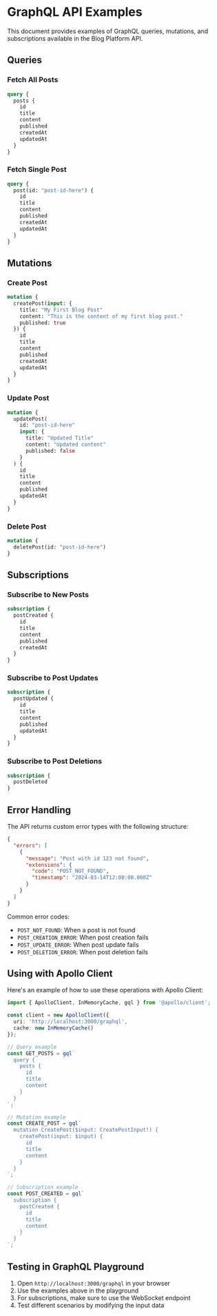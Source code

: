 # GraphQL API Examples

This document provides examples of GraphQL queries, mutations, and subscriptions available in the Blog Platform API.

## Queries

### Fetch All Posts

```graphql
query {
  posts {
    id
    title
    content
    published
    createdAt
    updatedAt
  }
}
```

### Fetch Single Post

```graphql
query {
  post(id: "post-id-here") {
    id
    title
    content
    published
    createdAt
    updatedAt
  }
}
```

## Mutations

### Create Post

```graphql
mutation {
  createPost(input: {
    title: "My First Blog Post"
    content: "This is the content of my first blog post."
    published: true
  }) {
    id
    title
    content
    published
    createdAt
    updatedAt
  }
}
```

### Update Post

```graphql
mutation {
  updatePost(
    id: "post-id-here"
    input: {
      title: "Updated Title"
      content: "Updated content"
      published: false
    }
  ) {
    id
    title
    content
    published
    updatedAt
  }
}
```

### Delete Post

```graphql
mutation {
  deletePost(id: "post-id-here")
}
```

## Subscriptions

### Subscribe to New Posts

```graphql
subscription {
  postCreated {
    id
    title
    content
    published
    createdAt
  }
}
```

### Subscribe to Post Updates

```graphql
subscription {
  postUpdated {
    id
    title
    content
    published
    updatedAt
  }
}
```

### Subscribe to Post Deletions

```graphql
subscription {
  postDeleted
}
```

## Error Handling

The API returns custom error types with the following structure:

```json
{
  "errors": [
    {
      "message": "Post with id 123 not found",
      "extensions": {
        "code": "POST_NOT_FOUND",
        "timestamp": "2024-03-14T12:00:00.000Z"
      }
    }
  ]
}
```

Common error codes:
- `POST_NOT_FOUND`: When a post is not found
- `POST_CREATION_ERROR`: When post creation fails
- `POST_UPDATE_ERROR`: When post update fails
- `POST_DELETION_ERROR`: When post deletion fails

## Using with Apollo Client

Here's an example of how to use these operations with Apollo Client:

```typescript
import { ApolloClient, InMemoryCache, gql } from '@apollo/client';

const client = new ApolloClient({
  uri: 'http://localhost:3000/graphql',
  cache: new InMemoryCache()
});

// Query example
const GET_POSTS = gql`
  query {
    posts {
      id
      title
      content
    }
  }
`;

// Mutation example
const CREATE_POST = gql`
  mutation CreatePost($input: CreatePostInput!) {
    createPost(input: $input) {
      id
      title
      content
    }
  }
`;

// Subscription example
const POST_CREATED = gql`
  subscription {
    postCreated {
      id
      title
      content
    }
  }
`;
```

## Testing in GraphQL Playground

1. Open `http://localhost:3000/graphql` in your browser
2. Use the examples above in the playground
3. For subscriptions, make sure to use the WebSocket endpoint
4. Test different scenarios by modifying the input data 
